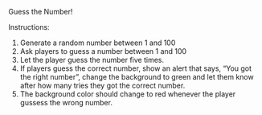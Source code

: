 Guess the Number!

Instructions:
1. Generate a random number between 1 and 100
2. Ask players to guess a number between 1 and 100
3. Let the player guess the number five times.
4. If players guess the correct number, show an alert that says, “You got the right number”, change the background to green and let them know after how many tries they got the correct number.
5. The background color should change to red whenever the player gussess the wrong number.
